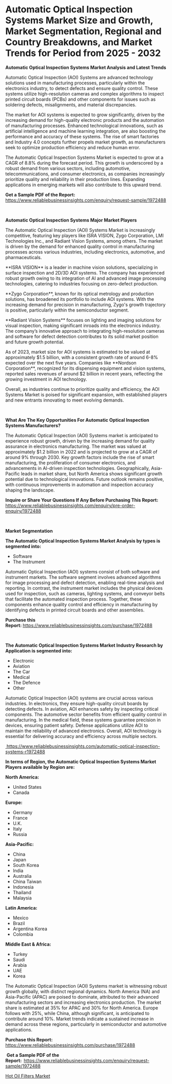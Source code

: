 <p><h1>Automatic Optical Inspection Systems Market Size and Growth, Market Segmentation, Regional and Country Breakdowns, and Market Trends for Period from 2025 -  2032</h1></p><p><strong>Automatic Optical Inspection Systems Market Analysis and Latest Trends</strong></p>
<p><p>Automatic Optical Inspection (AOI) Systems are advanced technology solutions used in manufacturing processes, particularly within the electronics industry, to detect defects and ensure quality control. These systems utilize high-resolution cameras and complex algorithms to inspect printed circuit boards (PCBs) and other components for issues such as soldering defects, misalignments, and material discrepancies. </p><p>The market for AOI systems is expected to grow significantly, driven by the increasing demand for high-quality electronic products and the automation of manufacturing processes. Enhanced technological innovations, such as artificial intelligence and machine learning integration, are also boosting the performance and accuracy of these systems. The rise of smart factories and Industry 4.0 concepts further propels market growth, as manufacturers seek to optimize production efficiency and reduce human error.</p><p>The Automatic Optical Inspection Systems Market is expected to grow at a CAGR of 8.8% during the forecast period. This growth is underscored by a robust demand from various sectors, including automotive, telecommunications, and consumer electronics, as companies increasingly prioritize quality and reliability in their production lines. Expanding applications in emerging markets will also contribute to this upward trend.</p></p>
<p><strong>Get a Sample PDF of the Report:&nbsp;</strong> <a href="https://www.reliablebusinessinsights.com/enquiry/request-sample/1972488?utm_campaign=2789&utm_medium=2&utm_source=Github&utm_content=ia&utm_term=10042025&utm_id=automatic-optical-inspection-systems">https://www.reliablebusinessinsights.com/enquiry/request-sample/1972488</a></p>
<p>&nbsp;</p>
<p><strong>Automatic Optical Inspection Systems Major Market Players</strong></p>
<p><p>The Automatic Optical Inspection (AOI) Systems Market is increasingly competitive, featuring key players like ISRA VISION, Zygo Corporation, LMI Technologies Inc., and Radiant Vision Systems, among others. The market is driven by the demand for enhanced quality control in manufacturing processes across various industries, including electronics, automotive, and pharmaceuticals.</p><p>**ISRA VISION** is a leader in machine vision solutions, specializing in surface inspection and 2D/3D AOI systems. The company has experienced robust growth owing to its integration of AI and advanced image processing technologies, catering to industries focusing on zero-defect production.</p><p>**Zygo Corporation**, known for its optical metrology and production solutions, has broadened its portfolio to include AOI systems. With the increasing demand for precision in manufacturing, Zygo's growth trajectory is positive, particularly within the semiconductor segment.</p><p>**Radiant Vision Systems** focuses on lighting and imaging solutions for visual inspection, making significant inroads into the electronics industry. The company’s innovative approach to integrating high-resolution cameras and software for defect detection contributes to its solid market position and future growth potential.</p><p>As of 2023, market size for AOI systems is estimated to be valued at approximately $1.5 billion, with a consistent growth rate of around 6-8% expected over the next five years. Companies like **Nordson Corporation**, recognized for its dispensing equipment and vision systems, reported sales revenues of around $2 billion in recent years, reflecting the growing investment in AOI technology.</p><p>Overall, as industries continue to prioritize quality and efficiency, the AOI Systems Market is poised for significant expansion, with established players and new entrants innovating to meet evolving demands.</p></p>
<p>&nbsp;</p>
<p><strong>What Are The Key Opportunities For Automatic Optical Inspection Systems Manufacturers?</strong></p>
<p><p>The Automatic Optical Inspection (AOI) Systems market is anticipated to experience robust growth, driven by the increasing demand for quality assurance in electronics manufacturing. The market was valued at approximately $1.2 billion in 2022 and is projected to grow at a CAGR of around 9% through 2030. Key growth factors include the rise of smart manufacturing, the proliferation of consumer electronics, and advancements in AI-driven inspection technologies. Geographically, Asia-Pacific leads in market share, but North America shows significant growth potential due to technological innovations. Future outlook remains positive, with continuous improvements in automation and inspection accuracy shaping the landscape.</p></p>
<p><strong>Inquire or Share Your Questions If Any Before Purchasing This Report:</strong> <a href="https://www.reliablebusinessinsights.com/enquiry/pre-order-enquiry/1972488?utm_campaign=2789&utm_medium=2&utm_source=Github&utm_content=ia&utm_term=10042025&utm_id=automatic-optical-inspection-systems">https://www.reliablebusinessinsights.com/enquiry/pre-order-enquiry/1972488</a></p>
<p>&nbsp;</p>
<p><strong>Market Segmentation</strong></p>
<p><strong>The Automatic Optical Inspection Systems Market Analysis by types is segmented into:</strong></p>
<p><ul><li>Software</li><li>The Instrument</li></ul></p>
<p><p>Automatic Optical Inspection (AOI) systems consist of both software and instrument markets. The software segment involves advanced algorithms for image processing and defect detection, enabling real-time analysis and reporting. In contrast, the instrument market includes the physical devices used for inspection, such as cameras, lighting systems, and conveyor belts that facilitate the automated inspection process. Together, these components enhance quality control and efficiency in manufacturing by identifying defects in printed circuit boards and other assemblies.</p></p>
<p><strong>Purchase this Report:&nbsp;</strong><a href="https://www.reliablebusinessinsights.com/purchase/1972488?utm_campaign=2789&utm_medium=2&utm_source=Github&utm_content=ia&utm_term=10042025&utm_id=automatic-optical-inspection-systems">https://www.reliablebusinessinsights.com/purchase/1972488</a></p>
<p>&nbsp;</p>
<p><strong>The Automatic Optical Inspection Systems Market Industry Research by Application is segmented into:</strong></p>
<p><ul><li>Electronic</li><li>Aviation</li><li>The Car</li><li>Medical</li><li>The Defence</li><li>Other</li></ul></p>
<p><p>Automatic Optical Inspection (AOI) systems are crucial across various industries. In electronics, they ensure high-quality circuit boards by detecting defects. In aviation, AOI enhances safety by inspecting critical components. The automotive sector benefits from efficient quality control in manufacturing. In the medical field, these systems guarantee precision in devices, ensuring patient safety. Defense applications utilize AOI to maintain the reliability of advanced electronics. Overall, AOI technology is essential for delivering accuracy and efficiency across multiple sectors.</p></p>
<p><a href="https://www.reliablebusinessinsights.com/automatic-optical-inspection-systems-r1972488?utm_campaign=2789&utm_medium=2&utm_source=Github&utm_content=ia&utm_term=10042025&utm_id=automatic-optical-inspection-systems">&nbsp;https://www.reliablebusinessinsights.com/automatic-optical-inspection-systems-r1972488</a></p>
<p><strong>In terms of Region, the Automatic Optical Inspection Systems Market Players available by Region are:</strong></p>
<p>
    <p> <strong> North America: </strong>
        <ul>
            <li>United States</li>
            <li>Canada</li>
        </ul>
        </p> 
    <p> <strong> Europe: </strong>
        <ul>
            <li>Germany</li>
            <li>France</li>
            <li>U.K.</li>
            <li>Italy</li>
            <li>Russia</li>
        </ul>
        </p> 
    <p> <strong> Asia-Pacific: </strong>
        <ul>
            <li>China</li>
            <li>Japan</li>
            <li>South Korea</li>
            <li>India</li>
            <li>Australia</li>
            <li>China Taiwan</li>
            <li>Indonesia</li>
            <li>Thailand</li>
            <li>Malaysia</li>
        </ul>
        </p> 
    <p> <strong> Latin America: </strong>
        <ul>
            <li>Mexico</li>
            <li>Brazil</li>
            <li>Argentina Korea</li>
            <li>Colombia</li>
        </ul>
        </p> 
    <p> <strong> Middle East & Africa: </strong>
        <ul>
            <li>Turkey</li>
            <li>Saudi</li>
            <li>Arabia</li>
            <li>UAE</li>
            <li>Korea</li>
        </ul>
    </p>
    </p>
<p><p>The Automatic Optical Inspection (AOI) Systems market is witnessing robust growth globally, with distinct regional dynamics. North America (NA) and Asia-Pacific (APAC) are poised to dominate, attributed to their advanced manufacturing sectors and increasing electronics production. The market share is estimated at 35% for APAC and 30% for North America. Europe follows with 25%, while China, although significant, is anticipated to contribute around 10%. Market trends indicate a sustained increase in demand across these regions, particularly in semiconductor and automotive applications.</p></p>
<p><strong>Purchase this Report: </strong><a href="https://www.reliablebusinessinsights.com/purchase/1972488?utm_campaign=2789&utm_medium=2&utm_source=Github&utm_content=ia&utm_term=10042025&utm_id=automatic-optical-inspection-systems">https://www.reliablebusinessinsights.com/purchase/1972488</a></p>
<p>&nbsp;<strong>Get a Sample PDF of the Report:&nbsp;&nbsp;</strong><a href="https://www.reliablebusinessinsights.com/enquiry/request-sample/1972488?utm_campaign=2789&utm_medium=2&utm_source=Github&utm_content=ia&utm_term=10042025&utm_id=automatic-optical-inspection-systems">https://www.reliablebusinessinsights.com/enquiry/request-sample/1972488</a></p>
<p><strong></strong></p>
<p><p><a href="https://github.com/keolalelekr8/Market-Research-Report-List-1/blob/main/hot-oil-filters-market.md?utm_campaign=2789&utm_medium=2&utm_source=Github&utm_content=ia&utm_term=10042025&utm_id=automatic-optical-inspection-systems">Hot Oil Filters Market</a></p></p>